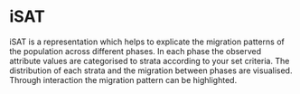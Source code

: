 # iSAT
iSAT is a representation which helps to explicate the migration patterns of the population across different phases. In each phase the observed attribute values are categorised to strata according to your set criteria. The distribution of each strata and the migration between phases are visualised. Through interaction the migration pattern can be highlighted.
